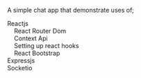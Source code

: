 A simple chat app that demonstrate uses of;

Reactjs\
    React Router Dom\
    Context Api\
    Setting up react hooks\
    React Bootstrap\
Expressjs\
Socketio
